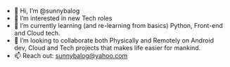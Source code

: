 - 👋 Hi, I’m @sunnybalog
- 👀 I’m interested in new Tech roles
- 🌱 I’m currently learning (and re-learning from basics) Python, Front-end  and Cloud tech.
- 💞️ I’m looking to collaborate both Physically and Remotely on Android dev, Cloud and Tech projects that makes life easier for mankind.
- 📫 Reach out: sunnybalog@yahoo.com

<!---
sunnybalog/sunnybalog is a ✨ special ✨ repository because its `README.md` (this file) appears on your GitHub profile.
You can click the Preview link to take a look at your changes.
--->
